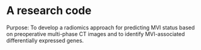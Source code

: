 # A research code

Purpose: To develop a radiomics approach for predicting MVI status based on preoperative multi-phase CT images and to identify MVI-associated differentially expressed genes.
